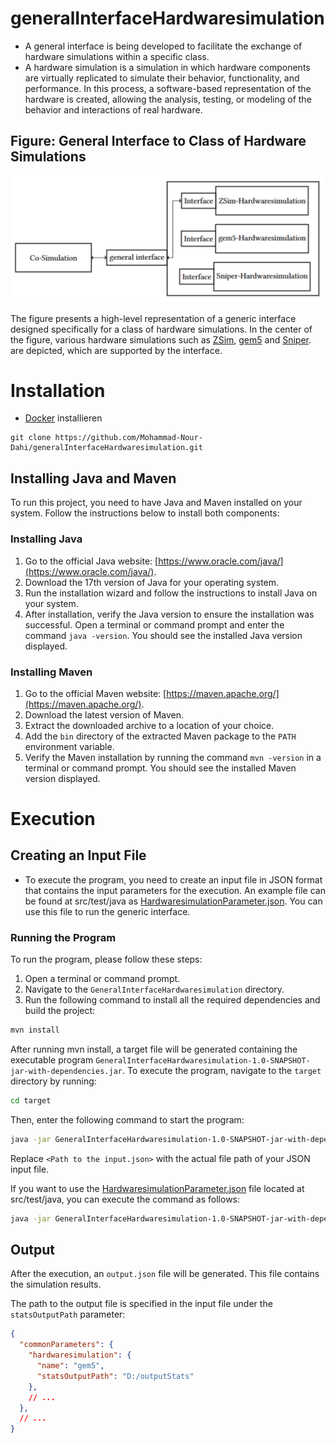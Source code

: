 # generalInterfaceHardwaresimulation
 - A general interface is being developed to facilitate the exchange of hardware simulations within a specific class.
 - A hardware simulation is a simulation in which hardware components are virtually replicated to simulate their behavior, functionality, and performance. In this process, a software-based representation of the hardware is created, allowing the analysis, testing, or modeling of the behavior and interactions of real hardware.








## Figure: General Interface to Class of Hardware Simulations
![Figure: General Interface to Class of Hardware Simulations](/images/GeneralInterfaceToClassOfHardwaresimulations.png)


The figure presents a high-level representation of a generic interface designed specifically for a class of hardware simulations. In the center of the figure, various hardware simulations such as [ZSim](https://github.com/dzhang50/zsim-plusplus), [gem5](https://github.com/gem5/gem5) and [Sniper](https://github.com/snipersim/snipersim). are depicted, which are supported by the interface.







# Installation



- [Docker](https://www.docker.com/get-started/) installieren



```
git clone https://github.com/Mohammad-Nour-Dahi/generalInterfaceHardwaresimulation.git 
```

## Installing Java and Maven

To run this project, you need to have Java and Maven installed on your system. Follow the instructions below to install both components:

### Installing Java

1. Go to the official Java website: [https://www.oracle.com/java/](https://www.oracle.com/java/).
2. Download the 17th version of Java for your operating system.
3. Run the installation wizard and follow the instructions to install Java on your system.
4. After installation, verify the Java version to ensure the installation was successful. Open a terminal or command prompt and enter the command `java -version`. You should see the installed Java version displayed.

### Installing Maven

1. Go to the official Maven website: [https://maven.apache.org/](https://maven.apache.org/).
2. Download the latest version of Maven.
3. Extract the downloaded archive to a location of your choice.
4. Add the `bin` directory of the extracted Maven package to the `PATH` environment variable.
5. Verify the Maven installation by running the command `mvn -version` in a terminal or command prompt. You should see the installed Maven version displayed.


# Execution

## Creating an Input File
 
- To execute the program, you need to create an input file in JSON format that contains the input parameters for the execution. An example file can be found at src/test/java as [HardwaresimulationParameter.json](HardwaresimulationParameter.json). You can use this file to run the generic interface.


### Running the Program

To run the program, please follow these steps:

1. Open a terminal or command prompt.
2. Navigate to the `GeneralInterfaceHardwaresimulation` directory.
3. Run the following command to install all the required dependencies and build the project:
```bash
mvn install
```
After running mvn install, a target file will be generated containing the executable program `GeneralInterfaceHardwaresimulation-1.0-SNAPSHOT-jar-with-dependencies.jar`. To execute the program, navigate to the `target` directory by running:

```bash
cd target
```

Then, enter the following command to start the program:

```bash
java -jar GeneralInterfaceHardwaresimulation-1.0-SNAPSHOT-jar-with-dependencies.jar -jsonFile <Path to the input.json>
```

Replace `<Path to the input.json>` with the actual file path of your JSON input file.

If you want to use the [HardwaresimulationParameter.json](HardwaresimulationParameter.json) file located at src/test/java, you can execute the command as follows:

```bash 
java -jar GeneralInterfaceHardwaresimulation-1.0-SNAPSHOT-jar-with-dependencies.jar -jsonFile ../resources/HardwaresimulationParameter.json
```


 ## Output

After the execution, an `output.json` file will be generated. This file contains the simulation results.

The path to the output file is specified in the input file under the `statsOutputPath` parameter:

```json
{
  "commonParameters": {
    "hardwaresimulation": {
      "name": "gem5",
      "statsOutputPath": "D:/outputStats"
    },
    // ...
  },
  // ...
}
